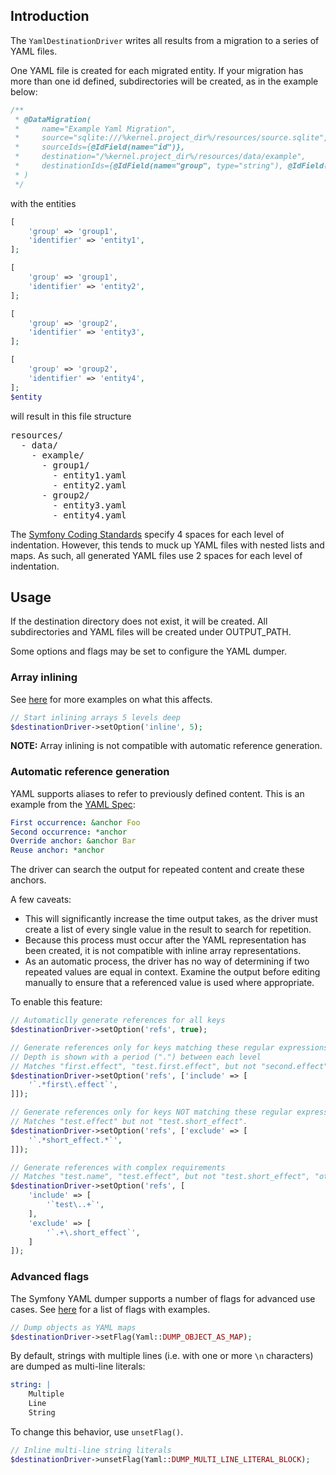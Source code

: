 Introduction
------------
The `YamlDestinationDriver` writes all results from a migration to a series of YAML files.

One YAML file is created for each migrated entity.  If your migration has more than one
id defined, subdirectories will be created, as in the example below:

```php
/**
 * @DataMigration(
 *     name="Example Yaml Migration",
 *     source="sqlite:///%kernel.project_dir%/resources/source.sqlite",
 *     sourceIds={@IdField(name="id")},
 *     destination="/%kernel.project_dir%/resources/data/example",
 *     destinationIds={@IdField(name="group", type="string"), @IdField(name="identifier", type="string")}
 * )
 */
```
with the entities
```php
[
    'group' => 'group1',
    'identifier' => 'entity1',
];

[
    'group' => 'group1',
    'identifier' => 'entity2',
];

[
    'group' => 'group2',
    'identifier' => 'entity3',
];

[
    'group' => 'group2',
    'identifier' => 'entity4',
];
$entity
```
will result in this file structure
<pre>
resources/
  - data/
    - example/
      - group1/
        - entity1.yaml
        - entity2.yaml
      - group2/
        - entity3.yaml
        - entity4.yaml
</pre>

The [Symfony Coding Standards](https://symfony.com/doc/current/contributing/code/standards.html)
specify 4 spaces for each level of indentation.  However, this tends to muck up
YAML files with nested lists and maps.  As such, all generated YAML files use
2 spaces for each level of indentation. 

Usage
-----
If the destination directory does not exist, it will be created.  All
subdirectories and YAML files will be created under OUTPUT_PATH.

Some options and flags may be set to configure the YAML dumper.

### Array inlining
See [here](https://symfony.com/doc/current/components/yaml.html#array-expansion-and-inlining)
for more examples on what this affects.
```php
// Start inlining arrays 5 levels deep
$destinationDriver->setOption('inline', 5);
```

**NOTE:** Array inlining is not compatible with automatic reference generation.

### Automatic reference generation
YAML supports aliases to refer to previously defined content.  This is an
example from the [YAML Spec](http://yaml.org/spec/1.2/spec.html):
```yaml
First occurrence: &anchor Foo
Second occurrence: *anchor
Override anchor: &anchor Bar
Reuse anchor: *anchor
```

The driver can search the output for repeated content and create these anchors.

A few caveats:
- This will significantly increase the time output takes, as the driver must
  create a list of every single value in the result to search for repetition.
- Because this process must occur after the YAML representation has been
  created, it is not compatible with inline array representations.
- As an automatic process, the driver has no way of determining if two repeated
  values are equal in context.  Examine the output before editing manually
  to ensure that a referenced value is used where appropriate.
  
To enable this feature:
```php
// Automaticlly generate references for all keys
$destinationDriver->setOption('refs', true);

// Generate references only for keys matching these regular expressions
// Depth is shown with a period (".") between each level
// Matches "first.effect", "test.first.effect", but not "second.effect".
$destinationDriver->setOption('refs', ['include' => [
    '`.*first\.effect`',
]]);

// Generate references only for keys NOT matching these regular expressions
// Matches "test.effect" but not "test.short_effect".
$destinationDriver->setOption('refs', ['exclude' => [
    '`.*short_effect.*`',
]]);

// Generate references with complex requirements
// Matches "test.name", "test.effect", but not "test.short_effect", "other.short_effect"
$destinationDriver->setOption('refs', [
    'include' => [
        '`test\..+`',    
    ],
    'exclude' => [
        '`.+\.short_effect`',
    ]
]);

```

### Advanced flags
The Symfony YAML dumper supports a number of flags for advanced use cases.
See [here](https://symfony.com/doc/current/components/yaml.html#advanced-usage-flags)
for a list of flags with examples.
```php
// Dump objects as YAML maps
$destinationDriver->setFlag(Yaml::DUMP_OBJECT_AS_MAP);
```

By default, strings with multiple lines (i.e. with one or more `\n` characters)
are dumped as multi-line literals:
```yaml
string: |
    Multiple
    Line
    String
```

To change this behavior, use `unsetFlag()`.
```php
// Inline multi-line string literals
$destinationDriver->unsetFlag(Yaml::DUMP_MULTI_LINE_LITERAL_BLOCK);
```
